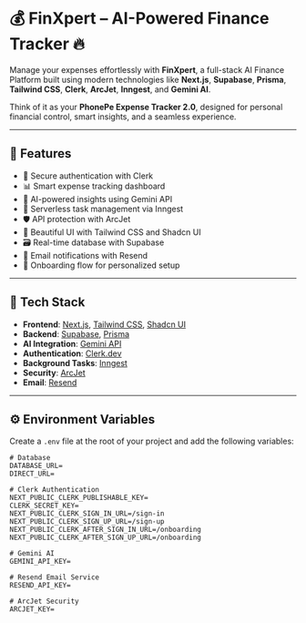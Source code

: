 # 💰 FinXpert – AI-Powered Finance Tracker 🔥

Manage your expenses effortlessly with **FinXpert**, a full-stack AI Finance Platform built using modern technologies like **Next.js**, **Supabase**, **Prisma**, **Tailwind CSS**, **Clerk**, **ArcJet**, **Inngest**, and **Gemini AI**. 

Think of it as your **PhonePe Expense Tracker 2.0**, designed for personal financial control, smart insights, and a seamless experience.

---

## 🚀 Features

- 🔐 Secure authentication with Clerk
- 📊 Smart expense tracking dashboard
- 🤖 AI-powered insights using Gemini API
- 🧠 Serverless task management via Inngest
- 🛡️ API protection with ArcJet
- 💅 Beautiful UI with Tailwind CSS and Shadcn UI
- 🗃️ Real-time database with Supabase
- 📧 Email notifications with Resend
- 🧭 Onboarding flow for personalized setup

---

## 🧪 Tech Stack

- **Frontend**: [Next.js](https://nextjs.org/), [Tailwind CSS](https://tailwindcss.com/), [Shadcn UI](https://ui.shadcn.com/)
- **Backend**: [Supabase](https://supabase.io/), [Prisma](https://www.prisma.io/)
- **AI Integration**: [Gemini API](https://ai.google.dev/)
- **Authentication**: [Clerk.dev](https://clerk.dev/)
- **Background Tasks**: [Inngest](https://www.inngest.com/)
- **Security**: [ArcJet](https://arcjet.com/)
- **Email**: [Resend](https://resend.com/)

---

## ⚙️ Environment Variables

Create a `.env` file at the root of your project and add the following variables:

```env
# Database
DATABASE_URL=
DIRECT_URL=

# Clerk Authentication
NEXT_PUBLIC_CLERK_PUBLISHABLE_KEY=
CLERK_SECRET_KEY=
NEXT_PUBLIC_CLERK_SIGN_IN_URL=/sign-in
NEXT_PUBLIC_CLERK_SIGN_UP_URL=/sign-up
NEXT_PUBLIC_CLERK_AFTER_SIGN_IN_URL=/onboarding
NEXT_PUBLIC_CLERK_AFTER_SIGN_UP_URL=/onboarding

# Gemini AI
GEMINI_API_KEY=

# Resend Email Service
RESEND_API_KEY=

# ArcJet Security
ARCJET_KEY=
